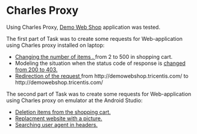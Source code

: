 # Charles Proxy
Using Charles Proxy, <a href="http://demowebshop.tricentis.com/"> Demo Web Shop</a> application was tested.

The first part of Task was to create some requests for Web-application using Charles proxy installed on laptop:
<ul>
<li>  <a href="https://drive.google.com/file/d/1FoEblhFifdoBwbsdnHGLDRjVty8KmEBr/view?usp=sharing">Changing the number of items . </a>  from 2 to 500 in shopping cart. </li> 
<li> Modeling the situation when the status code of response is <a href="https://drive.google.com/file/d/1sLarEmJK_lwn1l4-6Orpgyn3SCbmLEtV/view?usp=sharing">  changed from 200 to 403. </a>  </li> 
<li>  <a href="https://drive.google.com/file/d/1HD5OpePST-cZBd3kU3JsHbW-tzFR6ekf/view?usp=sharing">Redirection of the request </a> from http://demowebshop.tricentis.com/ to http://demowebshop.tricentis.com/ </li> 
 </ul>
 
 The second part of Task was to create some requests for Web-application using Charles proxy on emulator at the Android Studio:
 <ul>
<li>  <a href="https://drive.google.com/file/d/1x860v7M3cRPKbzxgh8LA2XFD9tCLCDby/view?usp=sharing"> Deletion items from the shopping cart. </li> 
<li>  <a href="https://drive.google.com/file/d/1fIfdwjqImmslyNJKranGJPSoJX9tKXdb/view?usp=sharing"> Replacment website with a picture. </a>  </li> 
<li>  <a href="https://drive.google.com/file/d/1IvgeNPKJkPw2TkKfsYQ45wjU4_OKrB2z/view?usp=sharing"> Searching user agent in headers.</a> </li> 
 </ul>
